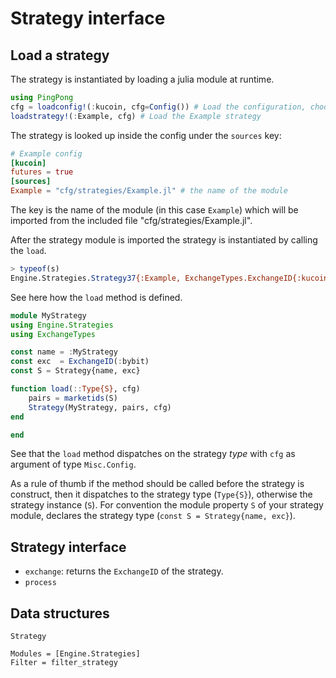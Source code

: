 # Strategy interface

## Load a strategy
The strategy is instantiated by loading a julia module at runtime.
```julia
using PingPong
cfg = loadconfig!(:kucoin, cfg=Config()) # Load the configuration, choosing kucoin as exchange
loadstrategy!(:Example, cfg) # Load the Example strategy
```
The strategy is looked up inside the config under the `sources` key:
```toml
# Example config
[kucoin]
futures = true
[sources]
Example = "cfg/strategies/Example.jl" # the name of the module
```
The key is the name of the module (in this case `Example`) which will be imported from the included file "cfg/strategies/Example.jl".

After the strategy module is imported the strategy is instantiated by calling the `load`.

```julia
> typeof(s)
Engine.Strategies.Strategy37{:Example, ExchangeTypes.ExchangeID{:kucoin}(), :USDT}
```

See here how the `load` method is defined.
```julia
module MyStrategy
using Engine.Strategies
using ExchangeTypes

const name = :MyStrategy
const exc  = ExchangeID(:bybit)
const S = Strategy{name, exc}

function load(::Type{S}, cfg)
    pairs = marketids(S)
    Strategy(MyStrategy, pairs, cfg)
end

end
```
See that the `load` method dispatches on the strategy _type_ with `cfg` as argument of type `Misc.Config`.

As a rule of thumb if the method should be called before the strategy is construct, then it dispatches to the strategy type (`Type{S}`), otherwise the strategy instance (`S`). For convention the module property `S` of your strategy module, declares the strategy type  (`const S = Strategy{name, exc}`).

## Strategy interface
- `exchange`: returns the `ExchangeID` of the strategy.
- `process`

## Data structures

``` @docs
Strategy
```

```@autodocs
Modules = [Engine.Strategies]
Filter = filter_strategy
```
